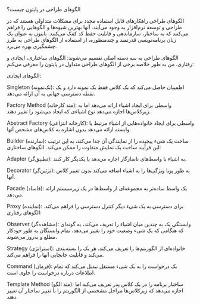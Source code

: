 الگوهای طراحی در پایتون چیست؟

الگوهای طراحی راهکارهای قابل استفاده مجدد برای مشکلات متداولی هستند که در طراحی و توسعه نرم‌افزار به وجود می‌آیند. آنها بهترین شیوه‌ها و الگوهایی را فراهم می‌کنند که به ساختار، سازماندهی و قابلیت حفظ کد کمک می‌کنند. پایتون به عنوان یک زبان برنامه‌نویسی قدرتمند و چندمنظوره، از استفاده از الگوهای طراحی به طرز چشمگیری بهره می‌برد.

الگوهای طراحی به سه دسته اصلی تقسیم می‌شوند: الگوهای ساختاری، ایجادی و رفتاری. من به طور خلاصه برخی از الگوهای طراحی متداول در پایتون را معرفی می‌کنم:

الگوهای ایجادی:

Singleton (تک‌نمونه): اطمینان حاصل می‌کند که یک کلاس فقط یک نمونه دارد و یک نقطه دسترسی جهانی به آن ارائه می‌دهد.

Factory Method (متد کارخانه): واسطی برای ایجاد اشیاء ارائه می‌دهد اما به زیرکلاس‌ها اجازه می‌دهد نوع اشیاءی که ایجاد می‌شود را تغییر دهند.

Abstract Factory (کارخانه انتزاعی): واسطی برای ایجاد خانواده‌هایی از اشیاء مرتبط یا وابسته ارائه می‌دهد بدون اشاره به کلاس‌های مشخص آنها.

Builder (سازنده): ساخت یک شیء پیچیده را از نمایندگی آن جدا می‌کند، به این ترتیب این فرآیند ساخت یک نمایش متفاوت را ممکن می‌کند.
الگوهای ساختاری:

Adapter (تطبیق‌گر): به اشیاء با واسط‌های ناسازگار اجازه می‌دهد با یکدیگر کار کنند.

Decorator (تزئین‌گر): به طور پویا ویژگی‌ها را به اشیاء اضافه می‌کند بدون تغییر کلاس آنها.

Facade (فاساد): یک واسط ساده‌تر به مجموعه‌ای از واسط‌ها در یک زیرسیستم ارائه می‌دهد.

Proxy (نماینده): برای دسترسی به یک شیء دیگر کنترل دسترسی را فراهم می‌کند.
الگوهای رفتاری:

Observer (مشاهده‌گر): وابستگی یک به چندین میان اشیاء را تعریف می‌کند، به گونه‌ای که هنگامی که یک شیء وضعیت خود را تغییر می‌دهد، تمام وابستگان به طور خودکار مطلع و به‌روز می‌شوند.

Strategy (استراتژی): خانواده‌ای از الگوریتم‌ها را تعریف می‌کند، هر یک را بسته‌بندی می‌کند و قابلیت جابجایی آنها را فراهم می‌کند.

Command (فرمان): یک درخواست را به یک شیء مستقل تبدیل می‌کند که تمام اطلاعات درباره درخواست را حاوی است.

Template Method (متد الگو): ساختار برنامه را در یک کلاس پدر تعریف می‌کند اما اجازه می‌دهد که زیرکلاس‌ها مراحل مشخصی از الگوریتم را با تغییر ساختار آن تغییر دهند.
